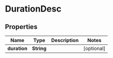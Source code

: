 

# DurationDesc


## Properties

| Name | Type | Description | Notes |
|------------ | ------------- | ------------- | -------------|
|**duration** | **String** |  |  [optional] |



